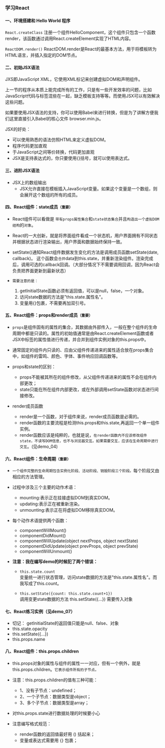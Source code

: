 ### 学习React

#### 一、环境搭建和 Hello World 程序

`React.createClass` 注册一个组件HelloComponent，这个组件只包含一个函数render，该函数通过调用React.createElement实现了HTML内容。

`ReactDOM.render()` ReactDOM.render是React的最基本方法，用于将模板转为HTML语言，并插入指定的DOM节点。


#### 二、初始JSX语法

JXS即JavaScript XML，它使用XML标记来创建虚拟DOM和声明组件。

上一节的程序从本质上能完成所有的工作，只是有一些开发效率的问题，比如JavaScript代码与标签混些在一起，缺乏模板支持等等。而使用JSX可以有效解决这些问题。

如果要使用JSX语法的支持，你可以使用Babel来进行转换，但是为了讲解方便我们这里直接引入Babel的核心文件 browser.min.js。

JSX的好处：
- 可以使用熟悉的语法仿照HTML来定义虚拟DOM。
- 程序代码更加直观 
- 于JavaScript之间等价转换，代码更加直观
- JSX是支持表达式的，你只要使用{}括号，就可以使用表达式。


#### 三、进阶JSX语法

- JSX上的数组输出
   - JSX允许直接在模板插入JavaScript变量。如果这个变量是一个数组，则会展开这个数组的所有的成员。


#### 四、React组件：state成员`（重要）`

- React组件可以看做是 `带有props属性集合`和`state状态集合`并且`构造出一个虚拟DOM结构`的`对象`。

- React的一大创新，就是将界面组件看成一个状态机，用户界面拥有不同状态并根据状态进行渲染输出，用户界面和数据始终保持一致。

- setState()通知React组件数据发生变化的方法是调用成员函数setState(date, callback)。
这个函数会`合并`data到this.state，并重新渲染组件。渲染完成后，调用可选的callback回调。（大部分情况下不需要调用回调，因为React会负责把界面更新到最新状态）

- `需要注意的是：`
    1. getInitialState函数必须有返回值，可以是null，false，一个对象。
    2. 访问state数据的方法是"this.state.属性名"。
    3. 变量用{}包裹，不需要再加双引号。

  
#### 五、React组件：props和render成员`（重要）`

- `props`是组件固有的属性的集合，其数据由外部传入，一般在整个组件的生命周期中都是只读的。属性的初始值通常是由React.createElement函数或者JSX中标签的属性值进行传递，并合并到组件实例对象的this.props中。

- 通常固定的组件内只读的、应由父组件传递进来的属性适合放在props集合中，如组件的雷鸣、颜色、字体、事件响应回调函数等。

- props和state的区别：
    - props不能被其所在的组件修改，从父组件传递进来的属性不会在组件内部更改；
    - state只能在所在组件内部更改，或在外部调用setState函数对状态进行间接修改。
   
- render成员函数
    - render是一个函数，对于组件来说，render成员函数是必需的。
    - render函数的主要流程是检测this.props和this.state,再返回一个单一组件实例。
    - render函数应该是纯粹的，也就是说，`在render函数内不应该修改组件state，不读写DOM信息，也不与浏览器交互。如果需要交互，应该在生命周期中进行交互`。(见demo_04)


#### 六、React组件：生命周期`（重要）`

- `一个组件完整的生命周期包含实例化阶段、活动阶段、销毁阶段三个阶段。`每个阶段又由相应的方法管理。

- 过程中涉及三个主要的动作术语：
    - mounting:表示正在挂接虚拟DOM到真实DOM。
    - updating:表示正在被重新渲染。
    - unmounting:表示正在将虚拟DOM移除真实DOM。
    
- 每个动作术语提供两个函数：
    - componentWillMount()
    - componentDidMount()
    - componentWillUpdate(object nextProps, object nextState)
    - componentDidUpdate(object prevProps, object prevState)
    - componentWillUnmount()
    
- **注意：我在编写demo的时候犯了两个错误：**
    - `this.state.count` <br /> 
    变量统一进行状态管理，访问state数据的方法是"this.state.属性名"。而我写成了this.count。
    
    - `this.setState({count: this.state.count+1})` <br>
    调用变更state数据的方法 this.setState({...}) 需要传入对象


#### 七、React练习实例（见demo_07）  

- 切记： getInitialState的返回值只能是null、false、对象  
- this.state.opacity
- this.setState({...})
- this.props.name


#### 八、React组件：this.props.children

- this.props对象的属性与组件的属性一一对应，但有一个例外，就是this.props.children。`它表示组件所有的子节点。`

- 注意：this.props.children的值有三种可能：
    - 1、没有子节点：undefined；
    - 2、一个子节点：数据类型是object；
    - 3、多个子节点：数据类型是array；

- 对this.props.state进行数据处理的时候要小心

- 注意编写格式规范：
    - render函数的返回值最好用 () 括起来；
    - 变量或表达式需要用 {} 包裹；
    













